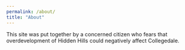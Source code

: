 ```yaml
---
permalink: /about/
title: "About"
---
```


This site was put together by a concerned citizen who fears that overdevelopment of Hidden Hills could negatively affect Collegedale.
